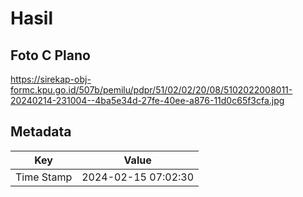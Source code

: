 # Hasil

## Foto C Plano

https://sirekap-obj-formc.kpu.go.id/507b/pemilu/pdpr/51/02/02/20/08/5102022008011-20240214-231004--4ba5e34d-27fe-40ee-a876-11d0c65f3cfa.jpg


## Metadata

| Key        | Value               |
| ---------- | ------------------- |
| Time Stamp | 2024-02-15 07:02:30 |




